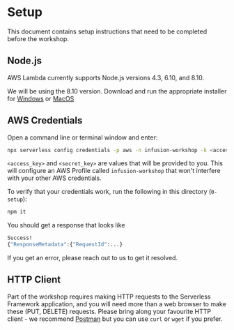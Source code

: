 # Setup

This document contains setup instructions that need to be completed before the workshop.

## Node.js

AWS Lambda currently supports Node.js versions 4.3, 6.10, and 8.10.

We will be using the 8.10 version. Download and run the appropriate installer for [Windows](https://nodejs.org/download/release/v8.10.0/node-v8.10.0-x64.msi) or [MacOS](https://nodejs.org/download/release/v8.10.0/node-v8.10.0.pkg)

## AWS Credentials

Open a command line or terminal window and enter:

```sh
npx serverless config credentials -p aws -n infusion-workshop -k <access_key> -s <secret_key>
```

`<access_key>` and `<secret_key>` are values that will be provided to you. This will configure an AWS Profile called `infusion-workshop` that won't interfere with your other AWS credentials.

To verify that your credentials work, run the following in this directory (`0-setup`):

```sh
npm it
```

You should get a response that looks like

```sh
Success!
{"ResponseMetadata":{"RequestId":...}
```

If you get an error, please reach out to us to get it resolved.

## HTTP Client

Part of the workshop requires making HTTP requests to the Serverless Framework application, and you will need more than a web browser to make these (PUT, DELETE) requests. Please bring along your favourite HTTP client - we recommend [Postman](https://www.getpostman.com/apps) but you can use `curl` or `wget` if you prefer.
